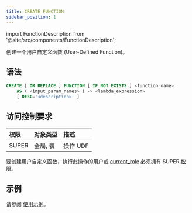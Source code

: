 ```yaml
---
title: CREATE FUNCTION
sidebar_position: 1
---
```

import FunctionDescription from '@site/src/components/FunctionDescription';

<FunctionDescription description="引入或更新于：v1.2.339"/>

创建一个用户自定义函数 (User-Defined Function)。

## 语法

```sql
CREATE [ OR REPLACE ] FUNCTION [ IF NOT EXISTS ] <function_name> 
    AS ( <input_param_names> ) -> <lambda_expression> 
    [ DESC='<description>' ]
```

## 访问控制要求

| 权限 | 对象类型   | 描述    |
|:----------|:--------------|:---------------|
| SUPER     | 全局, 表 | 操作 UDF |

要创建用户自定义函数，执行此操作的用户或 [current_role](/guides/security/access-control/roles) 必须拥有 SUPER [权限](/guides/security/access-control/privileges)。

## 示例

请参阅 [使用示例](/guides/query/udf#usage-examples)。